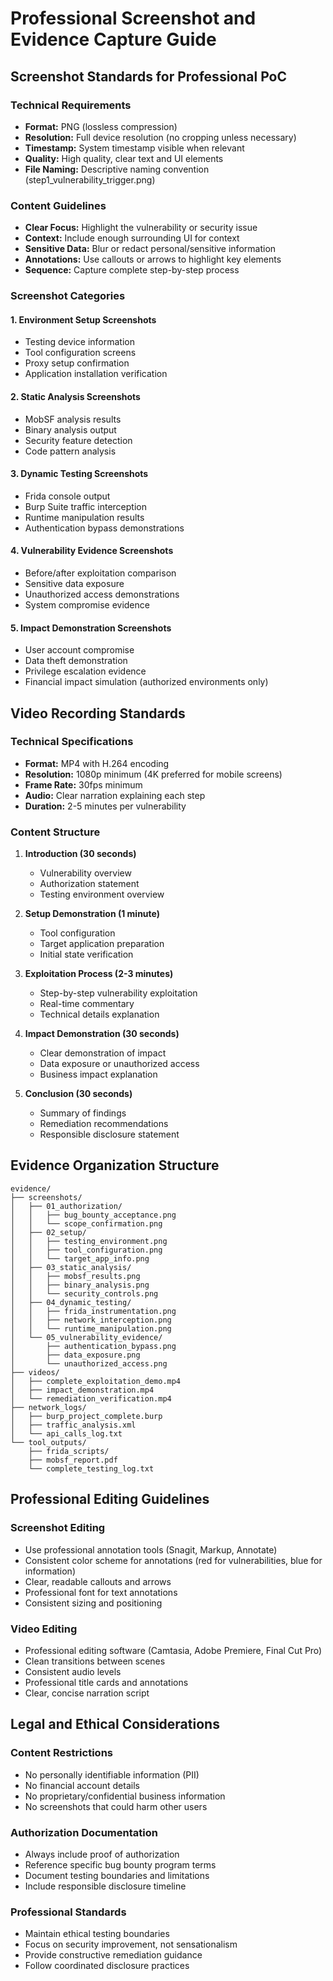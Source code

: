# Professional Screenshot and Evidence Capture Guide

## Screenshot Standards for Professional PoC

### Technical Requirements
- **Format:** PNG (lossless compression)
- **Resolution:** Full device resolution (no cropping unless necessary)
- **Timestamp:** System timestamp visible when relevant
- **Quality:** High quality, clear text and UI elements
- **File Naming:** Descriptive naming convention (step1_vulnerability_trigger.png)

### Content Guidelines
- **Clear Focus:** Highlight the vulnerability or security issue
- **Context:** Include enough surrounding UI for context
- **Sensitive Data:** Blur or redact personal/sensitive information
- **Annotations:** Use callouts or arrows to highlight key elements
- **Sequence:** Capture complete step-by-step process

### Screenshot Categories

#### 1. Environment Setup Screenshots
- Testing device information
- Tool configuration screens
- Proxy setup confirmation
- Application installation verification

#### 2. Static Analysis Screenshots
- MobSF analysis results
- Binary analysis output
- Security feature detection
- Code pattern analysis

#### 3. Dynamic Testing Screenshots
- Frida console output
- Burp Suite traffic interception
- Runtime manipulation results
- Authentication bypass demonstrations

#### 4. Vulnerability Evidence Screenshots
- Before/after exploitation comparison
- Sensitive data exposure
- Unauthorized access demonstrations
- System compromise evidence

#### 5. Impact Demonstration Screenshots
- User account compromise
- Data theft demonstration
- Privilege escalation evidence
- Financial impact simulation (authorized environments only)

## Video Recording Standards

### Technical Specifications
- **Format:** MP4 with H.264 encoding
- **Resolution:** 1080p minimum (4K preferred for mobile screens)
- **Frame Rate:** 30fps minimum
- **Audio:** Clear narration explaining each step
- **Duration:** 2-5 minutes per vulnerability

### Content Structure
1. **Introduction (30 seconds)**
   - Vulnerability overview
   - Authorization statement
   - Testing environment overview

2. **Setup Demonstration (1 minute)**
   - Tool configuration
   - Target application preparation
   - Initial state verification

3. **Exploitation Process (2-3 minutes)**
   - Step-by-step vulnerability exploitation
   - Real-time commentary
   - Technical details explanation

4. **Impact Demonstration (30 seconds)**
   - Clear demonstration of impact
   - Data exposure or unauthorized access
   - Business impact explanation

5. **Conclusion (30 seconds)**
   - Summary of findings
   - Remediation recommendations
   - Responsible disclosure statement

## Evidence Organization Structure

```
evidence/
├── screenshots/
│   ├── 01_authorization/
│   │   ├── bug_bounty_acceptance.png
│   │   └── scope_confirmation.png
│   ├── 02_setup/
│   │   ├── testing_environment.png
│   │   ├── tool_configuration.png
│   │   └── target_app_info.png
│   ├── 03_static_analysis/
│   │   ├── mobsf_results.png
│   │   ├── binary_analysis.png
│   │   └── security_controls.png
│   ├── 04_dynamic_testing/
│   │   ├── frida_instrumentation.png
│   │   ├── network_interception.png
│   │   └── runtime_manipulation.png
│   └── 05_vulnerability_evidence/
│       ├── authentication_bypass.png
│       ├── data_exposure.png
│       └── unauthorized_access.png
├── videos/
│   ├── complete_exploitation_demo.mp4
│   ├── impact_demonstration.mp4
│   └── remediation_verification.mp4
├── network_logs/
│   ├── burp_project_complete.burp
│   ├── traffic_analysis.xml
│   └── api_calls_log.txt
└── tool_outputs/
    ├── frida_scripts/
    ├── mobsf_report.pdf
    └── complete_testing_log.txt
```

## Professional Editing Guidelines

### Screenshot Editing
- Use professional annotation tools (Snagit, Markup, Annotate)
- Consistent color scheme for annotations (red for vulnerabilities, blue for information)
- Clear, readable callouts and arrows
- Professional font for text annotations
- Consistent sizing and positioning

### Video Editing
- Professional editing software (Camtasia, Adobe Premiere, Final Cut Pro)
- Clean transitions between scenes
- Consistent audio levels
- Professional title cards and annotations
- Clear, concise narration script

## Legal and Ethical Considerations

### Content Restrictions
- No personally identifiable information (PII)
- No financial account details
- No proprietary/confidential business information
- No screenshots that could harm other users

### Authorization Documentation
- Always include proof of authorization
- Reference specific bug bounty program terms
- Document testing boundaries and limitations
- Include responsible disclosure timeline

### Professional Standards
- Maintain ethical testing boundaries
- Focus on security improvement, not sensationalism
- Provide constructive remediation guidance
- Follow coordinated disclosure practices
